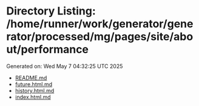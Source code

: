 # Directory Listing: /home/runner/work/generator/generator/processed/mg/pages/site/about/performance
Generated on: Wed May  7 04:32:25 UTC 2025

- [README.md](README.md)
- [future.html.md](future.html.md)
- [history.html.md](history.html.md)
- [index.html.md](index.html.md)
